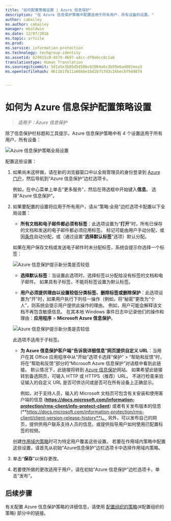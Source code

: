 ```yaml
---
title: "如何配置策略设置 | Azure 信息保护"
description: "在 Azure 信息保护策略中配置适用于所有用户、所有设备的设置。"
author: cabailey
ms.author: cabailey
manager: mbaldwin
ms.date: 12/07/2016
ms.topic: article
ms.prod: 
ms.service: information-protection
ms.technology: techgroup-identity
ms.assetid: 629815c0-457d-4697-a4cc-df0e6cc0c1a6
translationtype: Human Translation
ms.sourcegitcommit: 5d1a5e3b85d5450bcb2064a6c3b95e6ad802eea3
ms.openlocfilehash: 9611b1fb11a66bbe1bd2b717d3c16bec6f944874


---
```


# <a name="how-to-configure-the-policy-settings-for-azure-information-protection"></a>如何为 Azure 信息保护配置策略设置

>*适用于：Azure 信息保护*

除了信息保护栏标题和工具提示，Azure 信息保护策略中有 4 个设置适用于所有用户、所有设备：

![Azure 信息保护策略全局设置](../media/info-protect-policy-settings.png)


配置这些设置：

1. 如果尚未这样做，请在新的浏览器窗口中以全局管理员的身份登录到 [Azure 门户](https://portal.azure.com)，然后导航到“Azure 信息保护”边栏选项卡。 
    
    例如，在中心菜单上单击“更多服务”，然后在筛选框中开始键入**信息**。 选择“Azure 信息保护”。

2. 如果要配置的设置将应用于所有用户，请从“策略:全局”边栏选项卡配置以下全局设置：

    - **所有文档和电子邮件都必须有标签**：此选项设置为“**打开**”时，所有已保存的文档和发送的电子邮件都必须应用标签。 标记可能由用户手动分配，或因[条件](configure-policy-classification.md)自动分配，或（通过设置“**选择默认标签**”选项）默认分配。 

    如果在用户保存文档或发送电子邮件时未分配标签，系统会提示你选择一个标签：

    ![Azure 信息保护提示新分类是否较低](../media/info-protect-enforce-label.png)

    - **选择默认标签**：当设置此选项时，选择标签以分配给没有标签的文档和电子邮件。 如果具有子标签，不能将标签设置为默认标签。 

    - **用户必须提供理由以设置较低分类标签、删除标签或删除保护**：此选项设置为“开”时，如果用户执行下列任一操作（例如，将“秘密”更改为“个人”，则系统会提示用户提供此操作的理由。 例如，用户可能会解释该文档不再包含敏感信息。 在其本地 Windows 事件日志中记录他们的操作和理由：**应用程序** > **Microsoft Azure 信息保护**。  

    ![Azure 信息保护提示新分类是否较低](../media/info-protect-lower-justification.png)

    此选项不适用于子标签。

    - **为 Azure 信息保护客户端“告诉我详细信息”网页提供自定义 URL**：当用户在其 Office 应用程序中从“开始”选项卡选择“保护” > “帮助和反馈”时，将在“帮助和反馈”部分的“Microsoft Azure 信息保护”对话框中看到此链接。 默认情况下，此链接将转到 [Azure 信息保护](https://www.microsoft.com/en-us/cloud-platform/azure-information-protection)网站。 如果希望此链接转到备选网页，可输入 HTTP 或 HTTPS（推荐）URL。 不进行检查来验证输入的自定义 URL 是否可供访问或是否可在所有设备上正确显示。
        
        例如，对于支持人员，输入的 Microsoft 文档页可包含有关安装和使用客户端的信息 (**https://docs.microsoft.com/information-protection/rms-client/info-protect-client**) 或者有关发布版本的信息 (**https://docs.microsoft.com/information-protection/rms-client/client-version-release-history**)。 另外，可以发布自己的网页，提供供用户联系支持人员的信息，或提供指导用户如何使用已配置标签的视频。
        
     创建[作用域内策略](configure-policy-scope.md)时可为特定用户覆盖这些设置。 若要在作用域内策略中配置这些设置，请首先从初始“Azure信息保护”边栏选项卡中选择作用域内策略。

3. 单击“**保存**”以保存更改。

4. 若要使所做的更改适用于用户，请在初始“Azure 信息保护”边栏选项卡，单击“发布”。

## <a name="next-steps"></a>后续步骤

有关配置 Azure 信息保护策略的详细信息，请使用 [配置组织的策略](configure-policy.md#configuring-your-organizations-policy)(#配置组织的策略) 部分中的链接。  












<!--HONumber=Dec16_HO1-->


